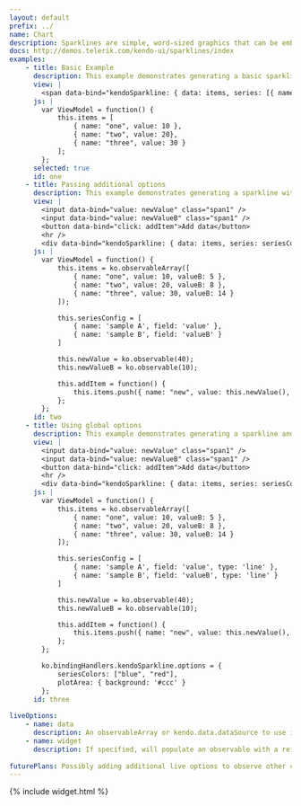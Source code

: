 ```yaml
---
layout: default
prefix: ../
name: Chart
description: Sparklines are simple, word-sized graphics that can be embedded in text, tables or headlines.
docs: http://demos.telerik.com/kendo-ui/sparklines/index
examples:
    - title: Basic Example
      description: This example demonstrates generating a basic sparkline.
      view: |
        <span data-bind="kendoSparkline: { data: items, series: [{ name: 'sample', field: 'value' }] }"> </span>
      js: |
        var ViewModel = function() {
            this.items = [
                { name: "one", value: 10 },
                { name: "two", value: 20},
                { name: "three", value: 30 }
            ];
        };
      selected: true
      id: one
    - title: Passing additional options
      description: This example demonstrates generating a sparkline with some additional options specified.
      view: |
        <input data-bind="value: newValue" class="span1" />
        <input data-bind="value: newValueB" class="span1" />
        <button data-bind="click: addItem">Add data</button>
        <hr />
        <div data-bind="kendoSparkline: { data: items, series: seriesConfig, seriesColors: ['blue', 'red'] }"> </div>
      js: |
        var ViewModel = function() {
            this.items = ko.observableArray([
                { name: "one", value: 10, valueB: 5 },
                { name: "two", value: 20, valueB: 8 },
                { name: "three", value: 30, valueB: 14 }
            ]);

            this.seriesConfig = [
                { name: 'sample A', field: 'value' },
                { name: 'sample B', field: 'valueB' }
            ]

            this.newValue = ko.observable(40);
            this.newValueB = ko.observable(10);

            this.addItem = function() {
                this.items.push({ name: "new", value: this.newValue(), valueB: this.newValueB() });
            };
        };
      id: two
    - title: Using global options
      description: This example demonstrates generating a sparkline and customizing the series colors by setting the *seriesColor* property in *ko.bindingHandlers.kendoSparkline.options*.
      view: |
        <input data-bind="value: newValue" class="span1" />
        <input data-bind="value: newValueB" class="span1" />
        <button data-bind="click: addItem">Add data</button>
        <hr />
        <div data-bind="kendoSparkline: { data: items, series: seriesConfig }"> </div>
      js: |
        var ViewModel = function() {
            this.items = ko.observableArray([
                { name: "one", value: 10, valueB: 5 },
                { name: "two", value: 20, valueB: 8 },
                { name: "three", value: 30, valueB: 14 }
            ]);

            this.seriesConfig = [
                { name: 'sample A', field: 'value', type: 'line' },
                { name: 'sample B', field: 'valueB', type: 'line' }
            ]

            this.newValue = ko.observable(40);
            this.newValueB = ko.observable(10);

            this.addItem = function() {
                this.items.push({ name: "new", value: this.newValue(), valueB: this.newValueB() });
            };
        };

        ko.bindingHandlers.kendoSparkline.options = {
            seriesColors: ["blue", "red"],
            plotArea: { background: '#ccc' }
        };
      id: three
      
liveOptions:
    - name: data
      description: An observableArray or kendo.data.dataSource to use in the chart
    - name: widget
      description: If specified, will populate an observable with a reference to the actual widget
      
futurePlans: Possibly adding additional live options to observe other configuration choices and refresh the chart.
---
```


{% include widget.html %}
